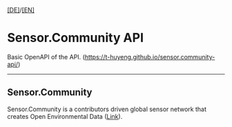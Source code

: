 [[DE]](README.md)/[[EN]](README_en.md)


# Sensor.Community API
Basic OpenAPI of the API. (https://t-huyeng.github.io/sensor.community-api/)

---


## Sensor.Community



Sensor.Community is a contributors driven global sensor network that creates Open Environmental Data ([Link](https://sensor.community/en/)).

